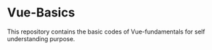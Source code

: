 # Vue-Basics
This repository contains the basic codes of Vue-fundamentals for self understanding purpose. 
